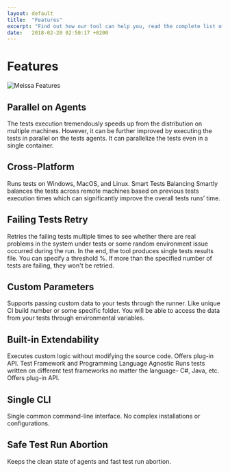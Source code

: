 ```yaml
---
layout: default
title:  "Features"
excerpt: "Find out how our tool can help you, read the complete list of Meissa features."
date:   2018-02-20 02:50:17 +0200
---
```

# Features #

![Meissa Features](https://i.imgur.com/978W5sG.png)
## Parallel on Agents ##
The tests execution tremendously speeds up from the distribution on multiple machines. However, it can be further improved by executing the tests in parallel on the tests agents. It can parallelize the tests even in a single container.
## Cross-Platform ##
Runs tests on Windows, MacOS, and Linux.
Smart Tests Balancing
Smartly balances the tests across remote machines based on previous tests execution times which can significantly improve the overall tests runs’ time.
## Failing Tests Retry ##
Retries the failing tests multiple times to see whether there are real problems in the system under tests or some random environment issue occurred during the run. In the end, the tool produces single tests results file. You can specify a threshold %. If more than the specified number of tests are failing, they won't be retried.
## Custom Parameters ##
Supports passing custom data to your tests through the runner. Like unique CI build number or some specific folder. You will be able to access the data from your tests through environmental variables.
## Built-in Extendability ##
Executes custom logic without modifying the source code. Offers plug-in API.
Test Framework and Programming Language Agnostic
Runs tests written on different test frameworks no matter the language- C#, Java, etc. Offers plug-in API.
## Single CLI ##
Single common command-line interface. No complex installations or configurations.
## Safe Test Run Abortion ##
Keeps the clean state of agents and fast test run abortion.
